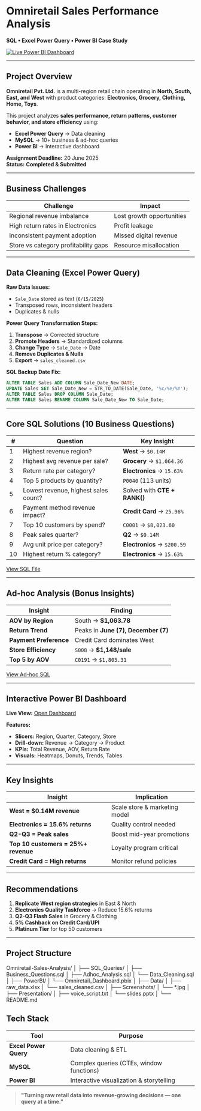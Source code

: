 
# Omniretail Sales Performance Analysis  
**SQL • Excel Power Query • Power BI Case Study**  

[![Live Power BI Dashboard](https://img.shields.io/badge/Power_BI-Live_Demo-blue?logo=powerbi)](https://app.powerbi.com/view?r=eyJrIjoiYzM5ZGE1MTEtOTZlNy00NDRiLWExNmEtNTE2MDgzNmE3ZDUxIiwidCI6IjIwYjliYTY2LWExMWQtNDkzOC1iNzk0LWYyZTg1YjEzODgxOCIsImMiOjEwfQ%3D%3D)  

---

## Project Overview  
**Omniretail Pvt. Ltd.** is a multi-region retail chain operating in **North, South, East, and West** with product categories: **Electronics, Grocery, Clothing, Home, Toys**.  

This project analyzes **sales performance, return patterns, customer behavior, and store efficiency** using:  
- **Excel Power Query** → Data cleaning  
- **MySQL** → 10+ business & ad-hoc queries  
- **Power BI** → Interactive dashboard  

**Assignment Deadline:** 20 June 2025  
**Status:** **Completed & Submitted**

---

## Business Challenges  
| Challenge | Impact |
|--------|--------|
| Regional revenue imbalance | Lost growth opportunities |
| High return rates in Electronics | Profit leakage |
| Inconsistent payment adoption | Missed digital revenue |
| Store vs category profitability gaps | Resource misallocation |

---

## Data Cleaning (Excel Power Query)  

**Raw Data Issues:**  
- `Sale_Date` stored as text (`6/15/2025`)  
- Transposed rows, inconsistent headers  
- Duplicates & nulls  

**Power Query Transformation Steps:**  
1. **Transpose** → Corrected structure  
2. **Promote Headers** → Standardized columns  
3. **Change Type** → `Sale_Date` → Date  
4. **Remove Duplicates & Nulls**  
5. **Export** → `sales_cleaned.csv`  

**SQL Backup Date Fix:**  
```sql
ALTER TABLE Sales ADD COLUMN Sale_Date_New DATE;
UPDATE Sales SET Sale_Date_New = STR_TO_DATE(Sale_Date, '%c/%e/%Y');
ALTER TABLE Sales DROP COLUMN Sale_Date;
ALTER TABLE Sales RENAME COLUMN Sale_Date_New TO Sale_Date;
```

---

## Core SQL Solutions (10 Business Questions)  

| # | Question | Key Insight |
|---|---------|-------------|
| 1 | Highest revenue region? | **West** → `$0.14M` |
| 2 | Highest avg revenue per sale? | **Grocery** → `$1,064.36` |
| 3 | Return rate per category? | **Electronics** → `15.63%` |
| 4 | Top 5 products by quantity? | `P0040` (113 units) |
| 5 | Lowest revenue, highest sales count? | Solved with **CTE + RANK()** |
| 6 | Payment method revenue impact? | **Credit Card** → `25.96%` |
| 7 | Top 10 customers by spend? | `C0001` → `$8,023.60` |
| 8 | Peak sales quarter? | **Q2** → `$0.14M` |
| 9 | Avg unit price per category? | **Electronics** → `$200.59` |
| 10| Highest return % category? | **Electronics** → `15.63%` |

[View SQL File](Assignment_Ques_Query.sql)

---

## Ad-hoc Analysis (Bonus Insights)  

| Insight | Finding |
|-------|--------|
| **AOV by Region** | South → **$1,063.78** |
| **Return Trend** | Peaks in **June (7), December (7)** |
| **Payment Preference** | Credit Card dominates West |
| **Store Efficiency** | `S008` → **$1,148/sale** |
| **Top 5 by AOV** | `C0191` → `$1,805.31` |

[View Ad-hoc SQL](SQL_Queries/Adhoc_Analysis.sql)

---

## Interactive Power BI Dashboard  

**Live View:** [Open Dashboard](https://app.powerbi.com/view?r=eyJrIjoiYzM5ZGE1MTEtOTZlNy00NDRiLWExNmEtNTE2MDgzNmE3ZDUxIiwidCI6IjIwYjliYTY2LWExMWQtNDkzOC1iNzk0LWYyZTg1YjEzODgxOCIsImMiOjEwfQ%3D%3D)  

**Features:**  
- **Slicers:** Region, Quarter, Category, Store  
- **Drill-down:** Revenue → Category → Product  
- **KPIs:** Total Revenue, AOV, Return Rate  
- **Visuals:** Heatmaps, Donuts, Trends, Tables  
 
---

## Key Insights  

| Insight | Implication |
|-------|-------------|
| **West = $0.14M revenue** | Scale store & marketing model |
| **Electronics = 15.6% returns** | Quality control needed |
| **Q2-Q3 = Peak sales** | Boost mid-year promotions |
| **Top 10 customers = 25%+ revenue** | Loyalty program critical |
| **Credit Card = High returns** | Monitor refund policies |

---

## Recommendations  

1. **Replicate West region strategies** in East & North  
2. **Electronics Quality Taskforce** → Reduce 15.6% returns  
3. **Q2-Q3 Flash Sales** in Grocery & Clothing  
4. **5% Cashback on Credit Card/UPI**  
5. **Platinum Tier** for top 50 customers  

---

## Project Structure  

Omniretail-Sales-Analysis/
│
├── SQL_Queries/
│   ├── Business_Questions.sql
│   ├── Adhoc_Analysis.sql
│   └── Data_Cleaning.sql
│
├── PowerBI/
│   └── Omniretail_Dashboard.pbix
│
├── Data/
│   ├── raw_data.xlsx
│   └── sales_cleaned.csv
│
├── Screenshots/
│   └── *.jpg
│
├── Presentation/
│   ├── voice_script.txt
│   └── slides.pptx
│
└── README.md



## Tech Stack  
| Tool | Purpose |
|------|--------|
| **Excel Power Query** | Data cleaning & ETL |
| **MySQL** | Complex queries (CTEs, window functions) |
| **Power BI** | Interactive visualization & storytelling |



> **"Turning raw retail data into revenue-growing decisions — one query at a time."**  

